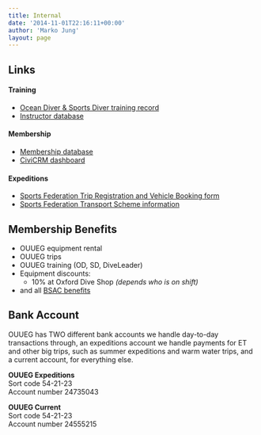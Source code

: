 ```yaml
---
title: Internal
date: '2014-11-01T22:16:11+00:00'
author: 'Marko Jung'
layout: page
---
```


## Links

#### Training

- [Ocean Diver & Sports Diver training record](https://docs.google.com/spreadsheet/ccc?key=0Arbep--nNJ59dDNCRUJ2S21pM0xHZkE1T2NHUGFvbHc&usp=sharing)
- [Instructor database](http://ouueg.com/admin/listinstructors/)

#### Membership

- [Membership database](http://ouueg.com/admin/listmembers/)
- [CiviCRM dashboard](http://ouueg.com/wp-admin/admin.php?page=CiviCRM)

#### Expeditions

- [Sports Federation Trip Registration and Vehicle Booking form](http://www.sport.ox.ac.uk/student-sport/resources/register-a-trip/)
- [Sports Federation Transport Scheme information](http://www.sport.ox.ac.uk/student-sport/travel/)

## Membership Benefits

- OUUEG equipment rental
- OUUEG trips
- OUUEG training (OD, SD, DiveLeader)
- Equipment discounts: 
    - 10% at Oxford Dive Shop *(depends who is on shift)*
- and all [BSAC benefits](http://www.bsac.com/page.asp?section=2598)

## Bank Account

OUUEG has TWO different bank accounts we handle day-to-day transactions through, an expeditions account we handle payments for ET and other big trips, such as summer expeditions and warm water trips, and a current account, for everything else.

**OUUEG Expeditions**<span style="text-decoration: underline;">  
</span>Sort code 54-21-23  
Account number 24735043

**OUUEG Current**<span style="text-decoration: underline;">  
</span>Sort code 54-21-23  
Account number 24555215
